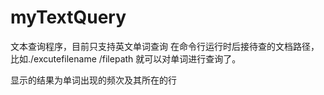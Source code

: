 # myTextQuery

文本查询程序，目前只支持英文单词查询
在命令行运行时后接待查的文档路径，比如./excutefilename /filepath 就可以对单词进行查询了。

显示的结果为单词出现的频次及其所在的行
